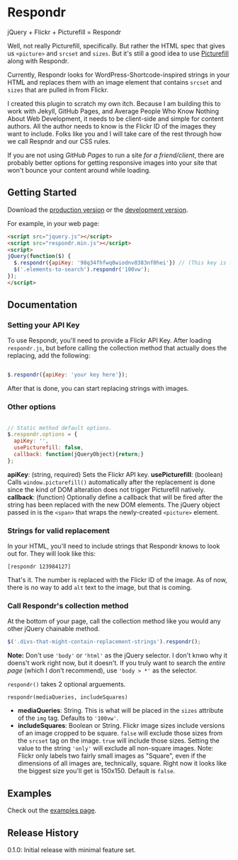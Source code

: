 # Respondr

jQuery + Flickr + Picturefill = Respondr

Well, not really Picturefill, specifically. But rather the HTML spec that gives us `<picture>` and `srcset` and `sizes`. But it's still a good idea to use [Picturefill](http://scottjehl.github.io/picturefill/) along with Respondr.

Currently, Respondr looks for WordPress-Shortcode-inspired strings in your HTML and replaces them with an image element that contains `srcset` and `sizes` that are pulled in from Flickr.

I created this plugin to scratch my own itch. Because I am building this to work with Jekyll, GitHub Pages, and Average People Who Know Nothing About Web Development, it needs to be client-side and simple for content authors. All the author needs to know is the Flickr ID of the images they want to include. Folks like you and I will take care of the rest through how we call Respndr and our CSS rules.

If you are not using _GitHub Pages_ to run a site _for a friend/client_, there are probably better options for getting responsive images into your site that won't bounce your content around while loading.

## Getting Started

Download the [production version][min] or the [development version][max].

[min]: https://raw.githubusercontent.com/happycollision/jquery-respondr/master/dist/jquery.respondr.min.js
[max]: https://raw.githubusercontent.com/happycollision/jquery-respondr/master/dist/jquery.respondr.js

For example, in your web page:

```html
<script src="jquery.js"></script>
<script src="respondr.min.js"></script>
<script>
jQuery(function($) {
  $.respondr({apiKey: '98q34fhfwq0wiodnv0383nf0hei'}) // (This key is fake, use your own)
  $('.elements-to-search').respondr('100vw');
});
</script>
```

## Documentation

### Setting your API Key

To use Respondr, you'll need to provide a Flickr API Key. After loading `respondr.js`, but before calling the collection method that actually does the replacing, add the following:

```javascript

$.respondr({apiKey: 'your key here'});

```

After that is done, you can start replacing strings with images.

### Other options

```javascript

// Static method default options.
$.respondr.options = {
  apiKey: '',
  usePicturefill: false,
  callback: function(jQueryObject){return;}
};

```

__apiKey__: (string, required) Sets the Flickr API key.
__usePicturefill__: (boolean) Calls `window.picturefill()` automatically after the replacement is done since the kind of DOM alteration does not trigger Picturefill natively.
__callback__: (function) Optionally define a callback that will be fired after the string has been replaced with the new DOM elements. The jQuery object passed in is the `<span>` that wraps the newly-created `<picture>` element.

### Strings for valid replacement

In your HTML, you'll need to include strings that Respondr knows to look out for. They will look like this:

```
[respondr 123984127]
```

That's it. The number is replaced with the Flickr ID of the image. As of now, there is no way to add `alt` text to the image, but that is coming.

### Call Respondr's collection method

At the bottom of your page, call the collection method like you would any other jQuery chainable method.

```javascript
$('.divs-that-might-contain-replacement-strings').respondr();
```

**Note:** Don't use `'body'` or `'html'` as the jQuery selector. I don't knwo why it doens't work right now, but it doesn't. If you truly want to search the _entire page_ (which I don't recommend), use `'body > *'` as the selector.

`respondr()` takes 2 optional arguements.

`respondr(mediaQueries, includeSquares)`

- __mediaQueries__: String. This is what will be placed in the `sizes` attribute of the `img` tag. Defaults to `'100vw'`.
- __includeSquares__: Boolean or String. Flickr image sizes include versions of an image cropped to be square. `false` will exclude those sizes from the `srcset` tag on the image. `true` will include those sizes. Setting the value to the string `'only'` will exclude all non-square images. Note: Flickr only labels two fairly small images as "Square", even if the dimensions of all images are, technically, square. Right now it looks like the biggest size you'll get is 150x150. Default is `false`.

## Examples
Check out the [examples page](examples/respondr-examples.html).

## Release History

0.1.0: Initial release with minimal feature set.
